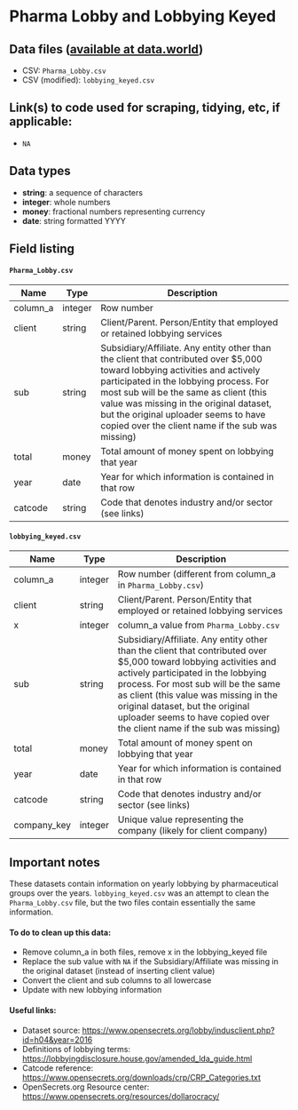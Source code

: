# Pharma Lobby and Lobbying Keyed

## Data files ([available at data.world](https://data.world/data4democracy/drug-spending))
* CSV: `Pharma_Lobby.csv`
* CSV (modified): `lobbying_keyed.csv`

## Link(s) to code used for scraping, tidying, etc, if applicable:

* `NA`

## Data types
* **string**: a sequence of characters
* **integer**: whole numbers
* **money**: fractional numbers representing currency
* **date**: string formatted YYYY

## Field listing
#### `Pharma_Lobby.csv`
|Name      |Type    |Description|
|----------|--------|-----------|
|column_a  |integer |Row number |
|client    |string  |Client/Parent. Person/Entity that employed or retained lobbying services |
|sub       |string  |Subsidiary/Affiliate. Any entity other than the client that contributed over $5,000 toward lobbying activities and actively participated in the lobbying process. For most sub will be the same as client (this value was missing in the original dataset, but the original uploader seems to have copied over the client name if the sub was missing) |
|total     |money   |Total amount of money spent on lobbying that year |
|year      |date    |Year for which information is contained in that row |
|catcode   |string  |Code that denotes industry and/or sector (see links) |

#### `lobbying_keyed.csv`
|Name      |Type    |Description|
|-------------|--------|-----------|
|column_a     |integer |Row number (different from column_a in `Pharma_Lobby.csv`) |
|client       |string  |Client/Parent. Person/Entity that employed or retained lobbying services |
|x            |integer |column_a value from `Pharma_Lobby.csv` |
|sub          |string  |Subsidiary/Affiliate. Any entity other than the client that contributed over $5,000 toward lobbying activities and actively participated in the lobbying process. For most sub will be the same as client (this value was missing in the original dataset, but the original uploader seems to have copied over the client name if the sub was missing) |
|total        |money   |Total amount of money spent on lobbying that year |
|year         |date    |Year for which information is contained in that row |
|catcode      |string  |Code that denotes industry and/or sector (see links) |
|company_key  |integer |Unique value representing the company (likely for client company) |


## Important notes
These datasets contain information on yearly lobbying by pharmaceutical groups over the years. `lobbying_keyed.csv` was an attempt to clean the `Pharma_Lobby.csv` file, but the two files contain essentially the same information.

#### To do to clean up this data:
* Remove column_a in both files, remove x in the lobbying_keyed file
* Replace the sub value with `NA` if the Subsidiary/Affiliate was missing in the original dataset (instead of inserting client value)
* Convert the client and sub columns to all lowercase 
* Update with new lobbying information


#### Useful links:
* Dataset source: https://www.opensecrets.org/lobby/indusclient.php?id=h04&year=2016
* Definitions of lobbying terms: https://lobbyingdisclosure.house.gov/amended_lda_guide.html
* Catcode reference: https://www.opensecrets.org/downloads/crp/CRP_Categories.txt
* OpenSecrets.org Resource center: https://www.opensecrets.org/resources/dollarocracy/
